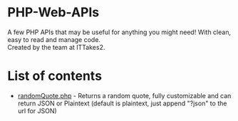 # PHP-Web-APIs
A few PHP APIs that may be useful for anything you might need! With clean, easy to read and manage code.
\
Created by the team at ITTakes2.

# List of contents
- [randomQuote.php](https://github.com/ITTakes2/PHP-Web-APIs/randomQuote.php) - Returns a random quote, fully customizable and can return JSON or Plaintext (default is plaintext, just append "?json" to the url for JSON)
